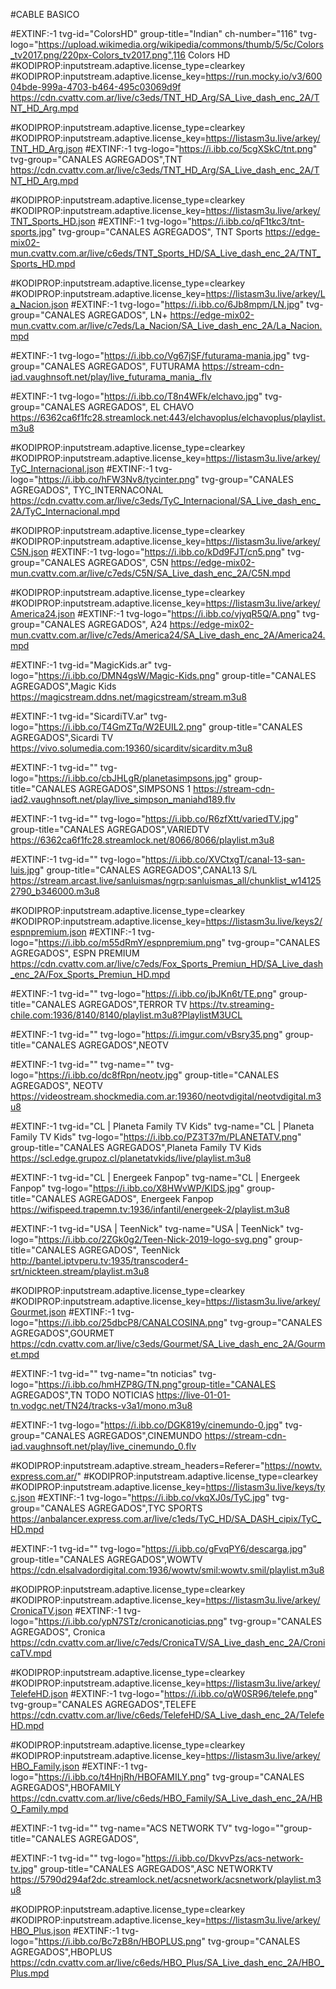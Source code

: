 #CABLE BASICO 


#EXTINF:-1 tvg-id="ColorsHD" group-title="Indian" ch-number="116" tvg-logo="https://upload.wikimedia.org/wikipedia/commons/thumb/5/5c/Colors_tv2017.png/220px-Colors_tv2017.png",116 Colors HD
#KODIPROP:inputstream.adaptive.license_type=clearkey
#KODIPROP:inputstream.adaptive.license_key=https://run.mocky.io/v3/60004bde-999a-4703-b464-495c03069d9f
https://cdn.cvattv.com.ar/live/c3eds/TNT_HD_Arg/SA_Live_dash_enc_2A/TNT_HD_Arg.mpd

#KODIPROP:inputstream.adaptive.license_type=clearkey
#KODIPROP:inputstream.adaptive.license_key=https://listasm3u.live/arkey/TNT_HD_Arg.json
#EXTINF:-1 tvg-logo="https://i.ibb.co/5cgXSkC/tnt.png" tvg-group="CANALES AGREGADOS",TNT
https://cdn.cvattv.com.ar/live/c3eds/TNT_HD_Arg/SA_Live_dash_enc_2A/TNT_HD_Arg.mpd

#KODIPROP:inputstream.adaptive.license_type=clearkey
#KODIPROP:inputstream.adaptive.license_key=https://listasm3u.live/arkey/TNT_Sports_HD.json
#EXTINF:-1 tvg-logo="https://i.ibb.co/qF1tkc3/tnt-sports.jpg" tvg-group="CANALES AGREGADOS", TNT Sports 
https://edge-mix02-mun.cvattv.com.ar/live/c6eds/TNT_Sports_HD/SA_Live_dash_enc_2A/TNT_Sports_HD.mpd

#KODIPROP:inputstream.adaptive.license_type=clearkey
#KODIPROP:inputstream.adaptive.license_key=https://listasm3u.live/arkey/La_Nacion.json
#EXTINF:-1 tvg-logo="https://i.ibb.co/6Jb8mpm/LN.jpg" tvg-group="CANALES AGREGADOS", LN+ 
https://edge-mix02-mun.cvattv.com.ar/live/c7eds/La_Nacion/SA_Live_dash_enc_2A/La_Nacion.mpd

#EXTINF:-1 tvg-logo="https://i.ibb.co/Vg67jSF/futurama-mania.jpg" tvg-group="CANALES AGREGADOS", FUTURAMA
https://stream-cdn-iad.vaughnsoft.net/play/live_futurama_mania_.flv

#EXTINF:-1 tvg-logo="https://i.ibb.co/T8n4WFk/elchavo.jpg" tvg-group="CANALES AGREGADOS", EL CHAVO
https://6362ca6f1fc28.streamlock.net:443/elchavoplus/elchavoplus/playlist.m3u8

#KODIPROP:inputstream.adaptive.license_type=clearkey
#KODIPROP:inputstream.adaptive.license_key=https://listasm3u.live/arkey/TyC_Internacional.json
#EXTINF:-1 tvg-logo="https://i.ibb.co/hFW3Nv8/tycinter.png" tvg-group="CANALES AGREGADOS", TYC_INTERNACONAL
https://cdn.cvattv.com.ar/live/c3eds/TyC_Internacional/SA_Live_dash_enc_2A/TyC_Internacional.mpd

#KODIPROP:inputstream.adaptive.license_type=clearkey
#KODIPROP:inputstream.adaptive.license_key=https://listasm3u.live/arkey/C5N.json
#EXTINF:-1 tvg-logo="https://i.ibb.co/kDd9FJT/cn5.png" tvg-group="CANALES AGREGADOS", C5N 
https://edge-mix02-mun.cvattv.com.ar/live/c7eds/C5N/SA_Live_dash_enc_2A/C5N.mpd

#KODIPROP:inputstream.adaptive.license_type=clearkey
#KODIPROP:inputstream.adaptive.license_key=https://listasm3u.live/arkey/America24.json
#EXTINF:-1 tvg-logo="https://i.ibb.co/vjyqR5Q/A.png" tvg-group="CANALES AGREGADOS", A24 
https://edge-mix02-mun.cvattv.com.ar/live/c7eds/America24/SA_Live_dash_enc_2A/America24.mpd

#EXTINF:-1 tvg-id="MagicKids.ar" tvg-logo="https://i.ibb.co/DMN4gsW/Magic-Kids.png" group-title="CANALES AGREGADOS",Magic Kids
https://magicstream.ddns.net/magicstream/stream.m3u8

#EXTINF:-1 tvg-id="SicardiTV.ar" tvg-logo="https://i.ibb.co/T4GmZTq/W2EUIL2.png" group-title="CANALES AGREGADOS",Sicardi TV
https://vivo.solumedia.com:19360/sicarditv/sicarditv.m3u8

#EXTINF:-1 tvg-id="" tvg-logo="https://i.ibb.co/cbJHLgR/planetasimpsons.jpg" group-title="CANALES AGREGADOS",SIMPSONS 1
https://stream-cdn-iad2.vaughnsoft.net/play/live_simpson_maniahd189.flv

#EXTINF:-1 tvg-id="" tvg-logo="https://i.ibb.co/R6zfXtt/variedTV.jpg" group-title="CANALES AGREGADOS",VARIEDTV
https://6362ca6f1fc28.streamlock.net/8066/8066/playlist.m3u8

#EXTINF:-1 tvg-id="" tvg-logo="https://i.ibb.co/XVCtxgT/canal-13-san-luis.jpg" group-title="CANALES AGREGADOS",CANAL13 S/L
https://stream.arcast.live/sanluismas/ngrp:sanluismas_all/chunklist_w141252790_b346000.m3u8

#KODIPROP:inputstream.adaptive.license_type=clearkey
#KODIPROP:inputstream.adaptive.license_key=https://listasm3u.live/keys2/espnpremium.json
#EXTINF:-1 tvg-logo="https://i.ibb.co/m55dRmY/espnpremium.png" tvg-group="CANALES AGREGADOS", ESPN PREMIUM
https://cdn.cvattv.com.ar/live/c7eds/Fox_Sports_Premiun_HD/SA_Live_dash_enc_2A/Fox_Sports_Premiun_HD.mpd

#EXTINF:-1 tvg-id="" tvg-logo="https://i.ibb.co/jbJKn6t/TE.png" group-title="CANALES AGREGADOS",TERROR TV
https://tv.streaming-chile.com:1936/8140/8140/playlist.m3u8?PlaylistM3UCL

#EXTINF:-1 tvg-id="" tvg-logo="https://i.imgur.com/vBsry35.png" group-title="CANALES AGREGADOS",NEOTV

#EXTINF:-1 tvg-id="" tvg-name="" tvg-logo="https://i.ibb.co/dc8fRpn/neotv.jpg" group-title="CANALES AGREGADOS", NEOTV
https://videostream.shockmedia.com.ar:19360/neotvdigital/neotvdigital.m3u8

#EXTINF:-1 tvg-id="CL | Planeta Family TV Kids" tvg-name="CL | Planeta Family TV Kids" tvg-logo="https://i.ibb.co/PZ3T37m/PLANETATV.png" group-title="CANALES AGREGADOS",Planeta Family TV Kids
https://scl.edge.grupoz.cl/planetatvkids/live/playlist.m3u8

#EXTINF:-1 tvg-id="CL | Energeek Fanpop" tvg-name="CL | Energeek Fanpop" tvg-logo="https://i.ibb.co/X8HWvWP/KIDS.jpg" group-title="CANALES AGREGADOS", Energeek Fanpop
https://wifispeed.trapemn.tv:1936/infantil/energeek-2/playlist.m3u8

#EXTINF:-1 tvg-id="USA | TeenNick" tvg-name="USA | TeenNick" tvg-logo="https://i.ibb.co/2ZGk0g2/Teen-Nick-2019-logo-svg.png" group-title="CANALES AGREGADOS", TeenNick
http://bantel.iptvperu.tv:1935/transcoder4-srt/nickteen.stream/playlist.m3u8

#KODIPROP:inputstream.adaptive.license_type=clearkey
#KODIPROP:inputstream.adaptive.license_key=https://listasm3u.live/arkey/Gourmet.json
#EXTINF:-1 tvg-logo="https://i.ibb.co/25dbcP8/CANALCOSINA.png" tvg-group="CANALES AGREGADOS",GOURMET
https://cdn.cvattv.com.ar/live/c3eds/Gourmet/SA_Live_dash_enc_2A/Gourmet.mpd

#EXTINF:-1 tvg-id="" tvg-name="tn noticias" tvg-logo="https://i.ibb.co/hmHZP8G/TN.png"group-title="CANALES AGREGADOS",TN TODO NOTICIAS
https://live-01-01-tn.vodgc.net/TN24/tracks-v3a1/mono.m3u8

#EXTINF:-1 tvg-logo="https://i.ibb.co/DGK819y/cinemundo-0.jpg" tvg-group="CANALES AGREGADOS",CINEMUNDO
https://stream-cdn-iad.vaughnsoft.net/play/live_cinemundo_0.flv

#KODIPROP:inputstream.adaptive.stream_headers=Referer="https://nowtv.express.com.ar/"
#KODIPROP:inputstream.adaptive.license_type=clearkey
#KODIPROP:inputstream.adaptive.license_key=https://listasm3u.live/keys/tyc.json
#EXTINF:-1 tvg-logo="https://i.ibb.co/vkqXJ0s/TyC.jpg" tvg-group="CANALES AGREGADOS",TYC SPORTS
https://anbalancer.express.com.ar/live/c1eds/TyC_HD/SA_DASH_cipix/TyC_HD.mpd

#EXTINF:-1 tvg-id="" tvg-logo="https://i.ibb.co/gFvqPY6/descarga.jpg" group-title="CANALES AGREGADOS",WOWTV
https://cdn.elsalvadordigital.com:1936/wowtv/smil:wowtv.smil/playlist.m3u8

#KODIPROP:inputstream.adaptive.license_type=clearkey
#KODIPROP:inputstream.adaptive.license_key=https://listasm3u.live/arkey/CronicaTV.json
#EXTINF:-1 tvg-logo="https://i.ibb.co/ypN7STz/cronicanoticias.png" tvg-group="CANALES AGREGADOS", Cronica 
https://cdn.cvattv.com.ar/live/c7eds/CronicaTV/SA_Live_dash_enc_2A/CronicaTV.mpd

#KODIPROP:inputstream.adaptive.license_type=clearkey
#KODIPROP:inputstream.adaptive.license_key=https://listasm3u.live/arkey/TelefeHD.json
#EXTINF:-1 tvg-logo="https://i.ibb.co/qW0SR96/telefe.png" tvg-group="CANALES AGREGADOS",TELEFE
https://cdn.cvattv.com.ar/live/c6eds/TelefeHD/SA_Live_dash_enc_2A/TelefeHD.mpd

#KODIPROP:inputstream.adaptive.license_type=clearkey
#KODIPROP:inputstream.adaptive.license_key=https://listasm3u.live/arkey/HBO_Family.json
#EXTINF:-1 tvg-logo="https://i.ibb.co/t4HnjRh/HBOFAMILY.png" tvg-group="CANALES AGREGADOS",HBOFAMILY
https://cdn.cvattv.com.ar/live/c6eds/HBO_Family/SA_Live_dash_enc_2A/HBO_Family.mpd

#EXTINF:-1 tvg-id="" tvg-name="ACS NETWORK TV" tvg-logo=""group-title="CANALES AGREGADOS",

#EXTINF:-1 tvg-id="" tvg-logo="https://i.ibb.co/DkvvPzs/acs-network-tv.jpg" group-title="CANALES AGREGADOS",ASC NETWORKTV
https://5790d294af2dc.streamlock.net/acsnetwork/acsnetwork/playlist.m3u8

#KODIPROP:inputstream.adaptive.license_type=clearkey
#KODIPROP:inputstream.adaptive.license_key=https://listasm3u.live/arkey/HBO_Plus.json
#EXTINF:-1 tvg-logo="https://i.ibb.co/Bc7zB8n/HBOPLUS.png" tvg-group="CANALES AGREGADOS",HBOPLUS
https://cdn.cvattv.com.ar/live/c6eds/HBO_Plus/SA_Live_dash_enc_2A/HBO_Plus.mpd



